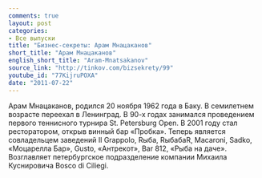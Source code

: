 ```yaml
---
comments: true
layout: post
categories:
- Все выпуски
title: "Бизнес-секреты: Арам Мнацаканов"
short_title: "Арам Мнацаканов"
english_short_title: "Aram-Mnatsakanov"
source_link: "http://tinkov.com/bizsekrety/99"
youtube_id: "77KijruPOXA"
date: "2011-07-22"
---
```

Арам Мнацаканов, родился 20 ноября 1962 года в Баку. В семилетнем возрасте переехал в Ленинград. В 90-х годах занимался проведением первого теннисного турнира St. Petersburg Open. В 2001 году стал ресторатором, открыв винный бар «Пробка». Теперь является совладельцем заведений Il Grappolo, Rыба, RыбабаR, Macaroni, Sadko, «Моцарелла Бар», Gusto, «Антрекот», Bar 812, «Рыба на даче». Возглавляет петербургское подразделение компании Михаила Куснировича Bosco di Ciliegi.
